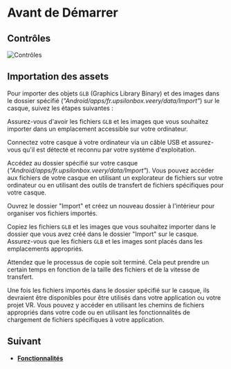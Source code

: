 # Avant de Démarrer

## Contrôles

![Contrôles](https://luoskate.github.io/eva-cosmos/controls.png)

## Importation des assets

Pour importer des objets `GLB` (Graphics Library Binary) et des images dans le dossier spécifié (*"Android/apps/fr.upsilonbox.veery/data/Import"*) sur le casque, suivez les étapes suivantes :

Assurez-vous d'avoir les fichiers `GLB` et les images que vous souhaitez importer dans un emplacement accessible sur votre ordinateur.

Connectez votre casque à votre ordinateur via un câble USB et assurez-vous qu'il est détecté et reconnu par votre système d'exploitation.

Accédez au dossier spécifié sur votre casque (*"Android/apps/fr.upsilonbox.veery/data/Import"*). Vous pouvez accéder aux fichiers de votre casque en utilisant un explorateur de fichiers sur votre ordinateur ou en utilisant des outils de transfert de fichiers spécifiques pour votre casque.

Ouvrez le dossier "Import" et créez un nouveau dossier à l'intérieur pour organiser vos fichiers importés.

Copiez les fichiers `GLB` et les images que vous souhaitez importer dans le dossier que vous avez créé dans le dossier "Import" sur le casque. Assurez-vous que les fichiers `GLB` et les images sont placés dans les emplacements appropriés.

Attendez que le processus de copie soit terminé. Cela peut prendre un certain temps en fonction de la taille des fichiers et de la vitesse de transfert.

Une fois les fichiers importés dans le dossier spécifié sur le casque, ils devraient être disponibles pour être utilisés dans votre application ou votre projet VR. Vous pouvez y accéder en utilisant les chemins de fichiers appropriés dans votre code ou en utilisant les fonctionnalités de chargement de fichiers spécifiques à votre application.

## Suivant

- **[Fonctionnalités](https://luoskate.github.io/eva-cosmos/features.html)**
